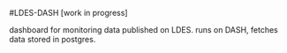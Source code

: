 #LDES-DASH [work in progress]

dashboard for monitoring data published on LDES.
runs on DASH, fetches data stored in postgres. 